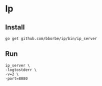 # Ip

## Install

`go get github.com/bborbe/ip/bin/ip_server`

## Run

```
ip_server \
-logtostderr \
-v=2 \
-port=8080
```
